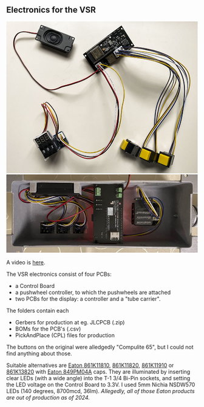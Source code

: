 ## Electronics for the VSR

<img src="img/thelot.jpg">

<img src="img/inside.jpg">

A video is [here](https://www.facebook.com/61553801874212/videos/475630928153628/).

The VSR electronics consist of four PCBs:
- a Control Board
- a pushwheel controller, to which the pushwheels are attached
- two PCBs for the display: a controller and a "tube carrier".

The folders contain each
- Gerbers for production at eg. JLCPCB (.zip)
- BOMs for the PCB's (.csv)
- PickAndPlace (CPL) files for production

The buttons on the original were alledgedly "Compulite 65", but I could not find anything about those.

Suitable alternatives are [Eaton 861K11810](https://www.onlinecomponents.com/en/productdetail/cutler-hammer--eaton/861k11810-11067671.html), [861K11820](https://www.onlinecomponents.com/en/productdetail/cutler-hammer--eaton/861k11820-39549107.html), [861K11910](https://www.onlinecomponents.com/en/productdetail/cutler-hammer--eaton/861k11910-42306418.html) or [861K13820](https://www.onlinecomponents.com/en/productdetail/cutler-hammer--eaton/861k13820-39549111.html) with [Eaton 849PM04A](https://www.onlinecomponents.com/en/productdetail/cutler-hammer--eaton/849pm04a-39549100.html) caps. They are illuminated by inserting clear LEDs (with a wide angle) into the T-1 3/4 Bi-Pin sockets, and setting the LED voltage on the Control Board to 3.3V. I used 5mm Nichia NSDW570 LEDs (140 degrees, 8700mcd, 36lm). _Allegedly, all of those Eaton products are out of production as of 2024._
